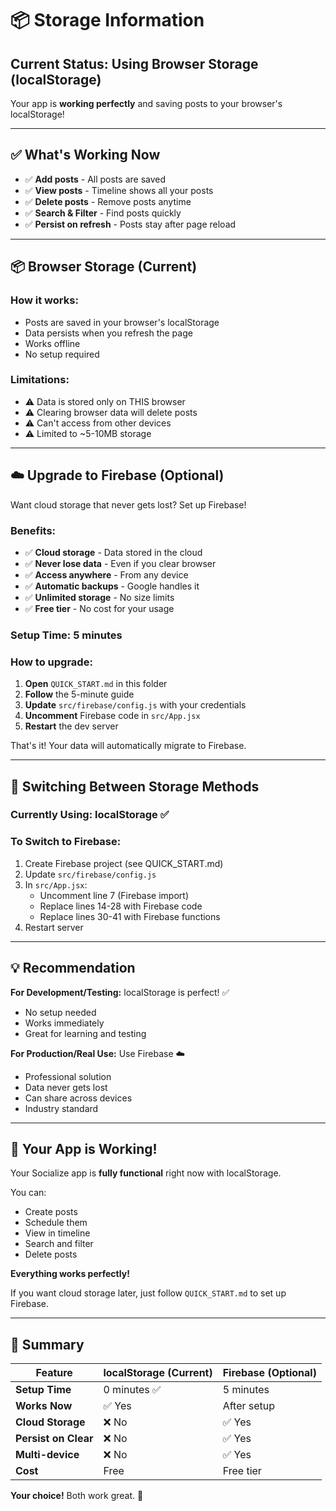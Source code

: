 # 📦 Storage Information

## Current Status: Using Browser Storage (localStorage)

Your app is **working perfectly** and saving posts to your browser's localStorage!

---

## ✅ What's Working Now

- ✅ **Add posts** - All posts are saved
- ✅ **View posts** - Timeline shows all your posts
- ✅ **Delete posts** - Remove posts anytime
- ✅ **Search & Filter** - Find posts quickly
- ✅ **Persist on refresh** - Posts stay after page reload

---

## 📦 Browser Storage (Current)

### **How it works:**
- Posts are saved in your browser's localStorage
- Data persists when you refresh the page
- Works offline
- No setup required

### **Limitations:**
- ⚠️ Data is stored only on THIS browser
- ⚠️ Clearing browser data will delete posts
- ⚠️ Can't access from other devices
- ⚠️ Limited to ~5-10MB storage

---

## ☁️ Upgrade to Firebase (Optional)

Want cloud storage that never gets lost? Set up Firebase!

### **Benefits:**
- ✅ **Cloud storage** - Data stored in the cloud
- ✅ **Never lose data** - Even if you clear browser
- ✅ **Access anywhere** - From any device
- ✅ **Automatic backups** - Google handles it
- ✅ **Unlimited storage** - No size limits
- ✅ **Free tier** - No cost for your usage

### **Setup Time:** 5 minutes

### **How to upgrade:**

1. **Open** `QUICK_START.md` in this folder
2. **Follow** the 5-minute guide
3. **Update** `src/firebase/config.js` with your credentials
4. **Uncomment** Firebase code in `src/App.jsx`
5. **Restart** the dev server

That's it! Your data will automatically migrate to Firebase.

---

## 🔄 Switching Between Storage Methods

### **Currently Using:** localStorage ✅
### **To Switch to Firebase:**

1. Create Firebase project (see QUICK_START.md)
2. Update `src/firebase/config.js`
3. In `src/App.jsx`:
   - Uncomment line 7 (Firebase import)
   - Replace lines 14-28 with Firebase code
   - Replace lines 30-41 with Firebase functions
4. Restart server

---

## 💡 Recommendation

**For Development/Testing:** localStorage is perfect! ✅
- No setup needed
- Works immediately
- Great for learning and testing

**For Production/Real Use:** Use Firebase ☁️
- Professional solution
- Data never gets lost
- Can share across devices
- Industry standard

---

## 🚀 Your App is Working!

Your Socialize app is **fully functional** right now with localStorage. 

You can:
- Create posts
- Schedule them
- View in timeline
- Search and filter
- Delete posts

**Everything works perfectly!**

If you want cloud storage later, just follow `QUICK_START.md` to set up Firebase.

---

## 📝 Summary

| Feature | localStorage (Current) | Firebase (Optional) |
|---------|----------------------|---------------------|
| **Setup Time** | 0 minutes ✅ | 5 minutes |
| **Works Now** | ✅ Yes | After setup |
| **Cloud Storage** | ❌ No | ✅ Yes |
| **Persist on Clear** | ❌ No | ✅ Yes |
| **Multi-device** | ❌ No | ✅ Yes |
| **Cost** | Free | Free tier |

**Your choice!** Both work great. 🎉
